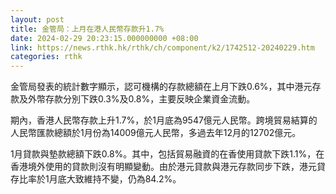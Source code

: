 ```yaml
---
layout: post
title: 金管局：上月在港人民幣存款升1.7%
date: 2024-02-29 20:23:15.000000000 +08:00
link: https://news.rthk.hk/rthk/ch/component/k2/1742512-20240229.htm
categories: rthk
---
```


金管局發表的統計數字顯示，認可機構的存款總額在上月下跌0.6%，其中港元存款及外幣存款分別下跌0.3%及0.8%，主要反映企業資金流動。

期內，香港人民幣存款上升1.7%，於1月底為9547億元人民幣。跨境貿易結算的人民幣匯款總額於1月份為14009億元人民幣，多過去年12月的12702億元。

1月貸款與墊款總額下跌0.8%。其中，包括貿易融資的在香使用貸款下跌1.1%，在香港境外使用的貸款則沒有明顯變動。由於港元貸款與港元存款同步下跌，港元貸存比率於1月底大致維持不變，仍為84.2%。
